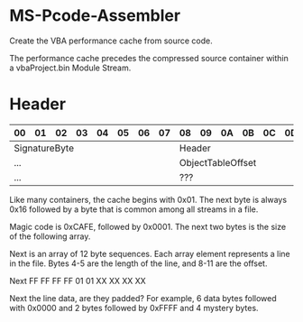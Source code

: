 # MS-Pcode-Assembler
Create the VBA performance cache from source code.

The performance cache precedes the compressed source container within a vbaProject.bin Module Stream.

# Header

<table class="tg">
<thead>
  <tr>
    <th class="tg-0pky">00</th>
    <th class="tg-0pky">01</th>
    <th class="tg-0pky">02</th>
    <th class="tg-0pky">03</th>
    <th class="tg-0pky">04</th>
    <th class="tg-0pky">05</th>
    <th class="tg-0pky">06</th>
    <th class="tg-0pky">07</th>
    <th class="tg-0pky">08</th>
    <th class="tg-0pky">09</th>
    <th class="tg-0pky">0A</th>
    <th class="tg-0pky">0B</th>
    <th class="tg-0pky">0C</th>
    <th class="tg-0pky">0D</th>
    <th class="tg-0pky">0E</th>
    <th class="tg-0pky">0F</th>
    <th class="tg-0pky">10</th>
    <th class="tg-0pky">11</th>
    <th class="tg-0pky">12</th>
    <th class="tg-0pky">13</th>
    <th class="tg-0pky">14</th>
    <th class="tg-0pky">15</th>
    <th class="tg-0pky">16</th>
    <th class="tg-0pky">17</th>
    <th class="tg-0pky">18</th>
    <th class="tg-0pky">19</th>
    <th class="tg-0pky">1A</th>
    <th class="tg-0pky">1B</th>
    <th class="tg-0pky">1C</th>
    <th class="tg-0pky">1D</th>
    <th class="tg-0pky">1E</th>
    <th class="tg-0pky">1F</th>
  </tr>
</thead>
<tbody>
  <tr>
    <td class="tg-0pky" colspan="8">SignatureByte</td>
    <td class="tg-0pky" colspan="24">Header</td>
  <tr>
    <td class="tg-0pky" colspan="8">...</td>
    <td class="tg-0pky" colspan="24">ObjectTableOffset</td>
  <tr>
    <td class="tg-0pky" colspan="8">...</td>
    <td class="tg-0pky" colspan="16">???</td>
   
  </tr>
</tbody>
</table>

Like many containers, the cache begins with 0x01. The next byte is always 0x16 followed by a byte that is common among all streams in a file.

Magic code is 0xCAFE, followed by 0x0001. The next two bytes is the size of the following array.

Next is an array of 12 byte sequences. Each array element represents a line in the file. Bytes 4-5 are the length of the line, and 8-11 are the offset.

Next FF FF FF FF 01 01 XX XX XX XX

Next the line data, are they padded? For example, 6 data bytes followed with 0x0000 and 2 bytes followed by 0xFFFF and 4 mystery bytes.

